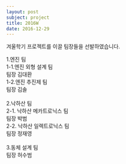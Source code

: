 ```yaml
---
layout: post
subject: project
title: 2016W
date: 2016-12-29
---
```

겨울학기 프로젝트를 이끌 팀장들을 선발하였습니다.<br/>

1.엔진 팀 <br/>
 1-1.엔진 외형 설계 팀<br/>
  팀장 김대환<br/>
 1-2.엔진 추진제 팀<br/>
  팀장 김솔<br/>
<br/>
2.낙하산 팀<br/>
 2-1. 낙하산 메카트로닉스 팀<br/>
  팀장 박범<br/>
 2-2. 낙하산 일렉트로닉스 팀<br/>
  팀장 정재영 <br/>
<br/>
3.동체 설계 팀<br/>
  팀장 허수범<br/>

